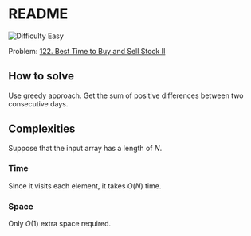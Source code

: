# README

![Difficulty Easy](https://img.shields.io/badge/Difficulty-Easy-green)

Problem: [122. Best Time to Buy and Sell Stock II][problem]

[problem]: https://leetcode.com/problems/best-time-to-buy-and-sell-stock-ii/description/


## How to solve

Use greedy approach.
Get the sum of positive differences between two consecutive days.



## Complexities

Suppose that the input array has a length of $N$.

### Time

Since it visits each element, it takes $O(N)$ time.

### Space

Only $O(1)$ extra space required.
